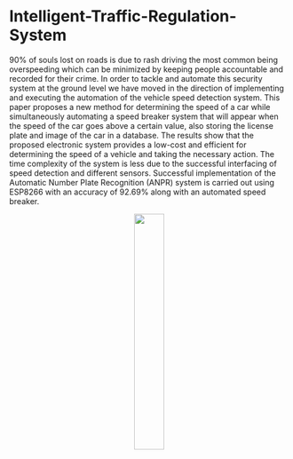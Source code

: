 # Intelligent-Traffic-Regulation-System

90% of souls lost on roads is due to rash driving the most common being overspeeding which can be minimized by keeping people accountable and recorded for their crime. In order to tackle and automate this security system at the ground level we have moved in the direction of implementing and executing the automation of the vehicle speed detection system. This paper proposes a new method for determining the speed of a car while simultaneously automating a speed breaker system that will appear when the speed of the car goes above a certain value, also storing the license plate and image of the car in a database. The results show that the proposed electronic system provides a low-cost and efficient for determining the speed of a vehicle and taking the necessary action. The time complexity of the system is less due to the successful interfacing of speed detection and different sensors. Successful implementation of the Automatic Number Plate Recognition (ANPR) system is carried out using ESP8266 with an accuracy of 92.69% along with an automated speed breaker.

<p align="center" width="100%">
    <img width="33%" src="https://user-images.githubusercontent.com/97104311/208245741-7e22b815-1b84-4f0e-ad2a-7bfacbdf9093.JPG"> 
</p>
